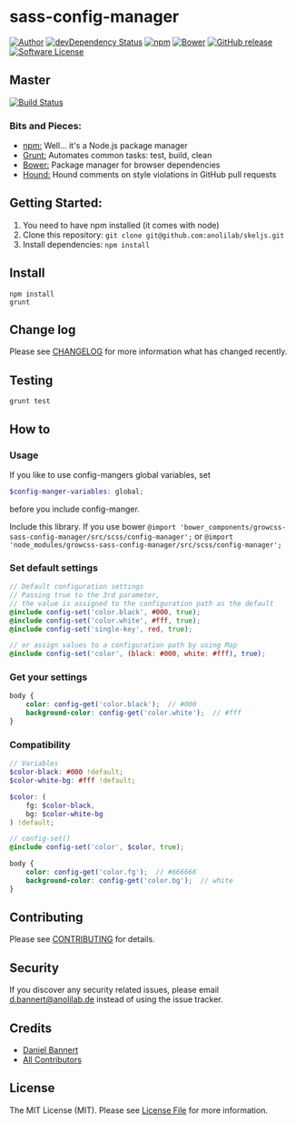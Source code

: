 # sass-config-manager

[![Author](http://img.shields.io/badge/author-@anolilab-blue.svg?style=flat-square)](https://twitter.com/anolilab)
[![devDependency Status](https://david-dm.org/sass-projects/sass-config-manager/dev-status.svg?style=flat-square)](https://david-dm.org/sass-projects/sass-config-manager#info=devDependencies)
[![npm](https://img.shields.io/npm/v/sass-projects-sass-config-manager.svg?style=flat-square)](https://www.npmjs.com/package/sass-projects-sass-config-manager)
[![Bower](https://img.shields.io/bower/v/sass-config-manager.svg?style=flat-square)](https://github.com/sass-projects/sass-config-manager)
[![GitHub release](https://img.shields.io/github/release/sass-projects/sass-config-manager.svg?style=flat-square)](https://github.com/sass-projects/sass-config-manager/releases)
[![Software License](https://img.shields.io/badge/license-MIT-brightgreen.svg?style=flat-square)](LICENSE)

## Master
[![Build Status](https://travis-ci.org/sass-projects/sass-config-manager.svg?branch=master)](https://travis-ci.org/sass-projects/sass-config-manager)

### Bits and Pieces:
* [npm:](https://npmjs.org/) Well... it's a Node.js package manager
* [Grunt:](http://gruntjs.com/) Automates common tasks: test, build, clean
* [Bower:](http://bower.io/) Package manager for browser dependencies
* [Hound:](https://houndci.com/) Hound comments on style violations in GitHub pull requests

## Getting Started:

1. You need to have npm installed (it comes with node)
2. Clone this repository: `git clone git@github.com:anolilab/skeljs.git`
3. Install dependencies: `npm install`

## Install

~~~
npm install
grunt
~~~

## Change log

Please see [CHANGELOG](CHANGELOG.md) for more information what has changed recently.

## Testing

~~~
grunt test
~~~

## How to

### Usage
If you like to use config-mangers global variables, set
~~~scss
$config-manger-variables: global;
~~~
before you include config-manger.

Include this library. If you use bower ``@import 'bower_components/growcss-sass-config-manager/src/scss/config-manager';`` or ``@import 'node_modules/growcss-sass-config-manager/src/scss/config-manager';``

### Set default settings
~~~scss
// Default configuration settings
// Passing true to the 3rd parameter,
// the value is assigned to the configuration path as the default
@include config-set('color.black', #000, true);
@include config-set('color.white', #fff, true);
@include config-set('single-key', red, true);

// or assign values to a configuration path by using Map
@include config-set('color', (black: #000, white: #fff), true);
~~~

### Get your settings
~~~scss
body {
    color: config-get('color.black');  // #000
    background-color: config-get('color.white');  // #fff
}
~~~

### Compatibility
~~~scss
// Variables
$color-black: #000 !default;
$color-white-bg: #fff !default;

$color: (
    fg: $color-black,
    bg: $color-white-bg
) !default;

// config-set()
@include config-set('color', $color, true);

body {
    color: config-get('color.fg');  // #666666
    background-color: config-get('color.bg');  // white
}
~~~

## Contributing

Please see [CONTRIBUTING](CONTRIBUTING.md) for details.

## Security

If you discover any security related issues, please email d.bannert@anolilab.de instead of using the issue tracker.

## Credits

- [Daniel Bannert](https://github.com/sass-projects)
- [All Contributors](../../contributors)

## License

The MIT License (MIT). Please see [License File](LICENSE.md) for more information.
